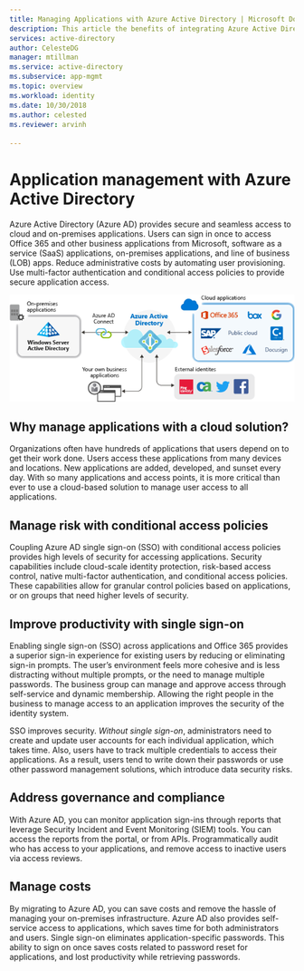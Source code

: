 ```yaml
---
title: Managing Applications with Azure Active Directory | Microsoft Docs
description: This article the benefits of integrating Azure Active Directory with your on-premises, cloud and SaaS applications.
services: active-directory
author: CelesteDG
manager: mtillman
ms.service: active-directory
ms.subservice: app-mgmt
ms.topic: overview
ms.workload: identity
ms.date: 10/30/2018
ms.author: celested
ms.reviewer: arvinh

---
```


# Application management with Azure Active Directory

Azure Active Directory (Azure AD) provides secure and seamless access to cloud and on-premises applications. Users can sign in once to access Office 365 and other business applications from Microsoft, software as a service (SaaS) applications, on-premises applications, and line of business (LOB) apps. Reduce administrative costs by automating user provisioning. Use multi-factor authentication and conditional access policies to provide secure application access.

![Apps federated via Azure AD](media/what-is-application-management/app-management-overview.png)

## Why manage applications with a cloud solution?

Organizations often have hundreds of applications that users depend on to get their work done. Users access these applications from many devices and locations. New applications are added, developed, and sunset every day. With so many applications and access points, it is more critical than ever to use a cloud-based solution to manage user access to all applications.

## Manage risk with conditional access policies
Coupling Azure AD single sign-on (SSO) with conditional access policies provides high levels of security for accessing applications. Security capabilities include cloud-scale identity protection, risk-based access control, native multi-factor authentication, and conditional access policies. These capabilities allow for granular control policies based on applications, or on groups that need higher levels of security.

## Improve productivity with single sign-on
Enabling single sign-on (SSO) across applications and Office 365 provides a superior sign-in experience for existing users by reducing or eliminating sign-in prompts. The user’s environment feels more cohesive and is less distracting without multiple prompts, or the need to manage multiple passwords. The business group can manage and approve access through self-service and dynamic membership. Allowing the right people in the business to manage access to an application improves the security of the identity system.

SSO improves security. *Without single sign-on*, administrators need to create and update user accounts for each individual application, which takes time. Also, users have to track multiple credentials to access their applications. As a result, users tend to write down their passwords or use other password management solutions, which introduce data security risks. 

## Address governance and compliance
With Azure AD, you can monitor application sign-ins through reports that leverage Security Incident and Event Monitoring (SIEM) tools. You can access the reports from the portal, or from APIs. Programmatically audit who has access to your applications, and remove access to inactive users via access reviews.

## Manage costs
By migrating to Azure AD, you can save costs and remove the hassle of managing your on-premises infrastructure. Azure AD also provides self-service access to applications, which saves time for both administrators and users. Single sign-on eliminates application-specific passwords. This ability to sign on once saves costs related to password reset for applications, and lost productivity while retrieving passwords.

